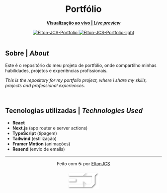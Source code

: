 <div align="center">
  <h1><b>Portfólio</b></h1>
  <a href="https://eltonjcs.vercel.app">
    <p><b>Visualização ao vivo | <i>Live preview</i></b></p>
    <img src="https://i.ibb.co/fCpTSs9/Elton-JCS-Portfolio.png" alt="Elton-JCS-Portfolio">
    <img src="https://i.ibb.co/WKMJkKb/Elton-JCS-Portfolio-light.png" alt="Elton-JCS-Portfolio-light">
  </a>
</div>

<br>

<h2>Sobre | <i>About</i></h2>
<p>Este é o repositório do meu projeto de portfólio, onde compartilho minhas habilidades, projetos e experiências profissionais.</p>
<p><i>This is the repository for my portfolio project, where i share my skills, projects and professional experiences.</i></p>

<br>

<h2>Tecnologias utilizadas | <i>Technologies Used</i></h2>
<ul>
  <li><b>React</b></li>
  <li><b>Next.js</b> (app router e server actions)</li>
  <li><b>TypeScript</b> (tipagem)</li>
  <li><b>Tailwind</b> (estilização)</li>
  <li><b>Framer Motion</b> (animações)</li>
  <li><b>Resend</b> (envio de emails)</li>
</ul>

<hr>
<p align="center">Feito com ☕ por <a href="https://github.com/eltonjcs">EltonJCS</a></p>
<div align="center"><a href="https://github.com/eltonjcs"><img src="https://raw.githubusercontent.com/EltonJCS/assets/main/SVGs/Logos/EJCS/EJ_Light%202.svg" alt="EltonJCS" width="100px"></a></div>
